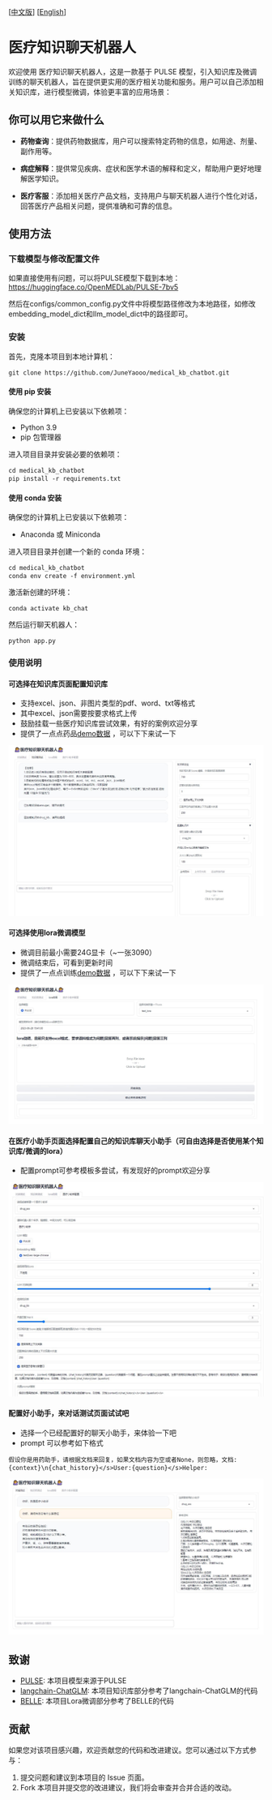 [[中文版](https://github.com/JuneYaooo/medical_kb_chatbot/blob/main/README.md)] [[English](https://github.com/JuneYaooo/medical_kb_chatbot/blob/main/README_en.md)]

# 医疗知识聊天机器人

欢迎使用 医疗知识聊天机器人，这是一款基于 PULSE 模型，引入知识库及微调训练的聊天机器人，旨在提供更实用的医疗相关功能和服务。用户可以自己添加相关知识库，进行模型微调，体验更丰富的应用场景：

## 你可以用它来做什么

- **药物查询**：提供药物数据库，用户可以搜索特定药物的信息，如用途、剂量、副作用等。

- **病症解释**：提供常见疾病、症状和医学术语的解释和定义，帮助用户更好地理解医学知识。

- **医疗客服**：添加相关医疗产品文档，支持用户与聊天机器人进行个性化对话，回答医疗产品相关问题，提供准确和可靠的信息。

## 使用方法

### 下载模型与修改配置文件

如果直接使用有问题，可以将PULSE模型下载到本地：https://huggingface.co/OpenMEDLab/PULSE-7bv5

然后在configs/common_config.py文件中将模型路径修改为本地路径，如修改embedding_model_dict和llm_model_dict中的路径即可。

### 安装

首先，克隆本项目到本地计算机：

```
git clone https://github.com/JuneYaooo/medical_kb_chatbot.git
```

#### 使用 pip 安装

确保您的计算机上已安装以下依赖项：

- Python 3.9
- pip 包管理器

进入项目目录并安装必要的依赖项：

```
cd medical_kb_chatbot
pip install -r requirements.txt
```

#### 使用 conda 安装

确保您的计算机上已安装以下依赖项：

- Anaconda 或 Miniconda

进入项目目录并创建一个新的 conda 环境：

```
cd medical_kb_chatbot
conda env create -f environment.yml
```

激活新创建的环境：

```
conda activate kb_chat
```

然后运行聊天机器人：

```
python app.py
```

### 使用说明
#### 可选择在知识库页面配置知识库
- 支持excel、json、非图片类型的pdf、word、txt等格式
- 其中excel、json需要按要求格式上传
- 鼓励挂载一些医疗知识库尝试效果，有好的案例欢迎分享
- 提供了一点点药品[demo数据](https://github.com/JuneYaooo/medical_kb_chatbot/blob/main/demo_data/kb_drug_demo.jsonl) ，可以下下来试一下


![知识库配置](img/2.jpg)

#### 可选择使用lora微调模型
- 微调目前最小需要24G显卡（~一张3090）
- 微调结束后，可看到更新时间
- 提供了一点点训练[demo数据](https://github.com/JuneYaooo/medical_kb_chatbot/blob/main/demo_data/lora_demo.xlsx) ，可以下下来试一下


![Lora微调](img/3.jpg)

#### 在医疗小助手页面选择配置自己的知识库聊天小助手（可自由选择是否使用某个知识库/微调的lora）
- 配置prompt可参考模板多尝试，有发现好的prompt欢迎分享

![配置](img/4.jpg)

#### 配置好小助手，来对话测试页面试试吧

- 选择一个已经配置好的聊天小助手，来体验一下吧
- prompt 可以参考如下格式
```
假设你是用药助手，请根据文档来回复，如果文档内容为空或者None，则忽略，文档:{context}\n{chat_history}</s>User:{question}</s>Helper:
```

![使用](img/1.jpg)

## 致谢

- [PULSE](https://github.com/openmedlab/PULSE): 本项目模型来源于PULSE
- [langchain-ChatGLM](https://github.com/imClumsyPanda/langchain-ChatGLM): 本项目知识库部分参考了langchain-ChatGLM的代码
- [BELLE](https://github.com/LianjiaTech/BELLE): 本项目Lora微调部分参考了BELLE的代码

## 贡献

如果您对该项目感兴趣，欢迎贡献您的代码和改进建议。您可以通过以下方式参与：

1. 提交问题和建议到本项目的 Issue 页面。
2. Fork 本项目并提交您的改进建议，我们将会审查并合并合适的改动。
